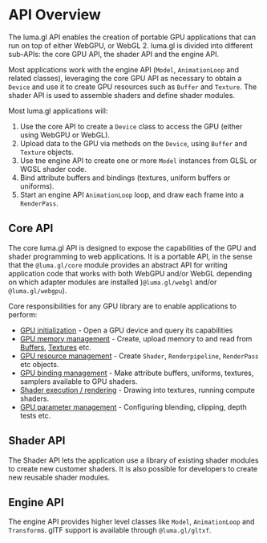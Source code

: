 # API Overview

The luma.gl API enables the creation of portable GPU applications that can run on top of either WebGPU, or WebGL 2.
luma.gl is divided into different sub-APIs: the core GPU API, the shader API and the engine API.

Most applications work with the engine API (`Model`, `AnimationLoop` and related classes), leveraging the core GPU API as necessary to obtain a `Device` and use it to create GPU resources such as `Buffer` and `Texture`. 
The shader API is used to assemble shaders and define shader modules.

Most luma.gl applications will:

1. Use the core API to create a `Device` class to access the GPU (either using WebGPU or WebGL).
2. Upload data to the GPU via methods on the `Device`, using `Buffer` and `Texture` objects.
3. Use tne engine API to create one or more `Model` instances from GLSL or WGSL shader code.
4. Bind attribute buffers and bindings (textures, uniform buffers or uniforms).
5. Start an engine API `AnimationLoop` loop, and draw each frame into a `RenderPass`.

## Core API

The core luma.gl API is designed to expose the capabilities of the GPU and shader programming to web applications.
It is a portable API, in the sense that the `@luma.gl/core` module provides an abstract API for writing application code
that works with both WebGPU and/or WebGL depending on which adapter modules are installed
)`@luma.gl/webgl` and/or `@luma.gl/webgpu`).

Core responsibilities for any GPU library are to enable applications to perform:

- [GPU initialization](/docs/api-guide/gpu/gpu-initialization) - Open a GPU device and query its capabilities 
- [GPU memory management](/docs/api-guide/gpu/gpu-memory) - Create, upload memory to and read from [Buffers](/docs/api-guide/gpu/gpu-buffers), [Textures](/docs/api-guide/gpu/gpu-textures) etc.
- [GPU resource management](/docs/api-guide/gpu/gpu-resources) - Create `Shader`, `Renderpipeline`, `RenderPass` etc objects.
- [GPU binding management](/docs/api-guide/gpu/gpu-bindings) - Make attribute buffers, uniforms, textures, samplers available to GPU shaders.
- [Shader execution / rendering](/docs/api-guide/gpu/gpu-rendering) - Drawing into textures, running compute shaders.
- [GPU parameter management](/docs/api-guide/gpu/gpu-parameters) - Configuring blending, clipping, depth tests etc.

## Shader API

The Shader API lets the application use a library of existing shader modules to create new customer shaders. 
It is also possible for developers to create new reusable shader modules.

## Engine API

The engine API provides higher level classes like `Model`, `AnimationLoop` and `Transform`s.
glTF support is available through `@luma.gl/gltxf`.
